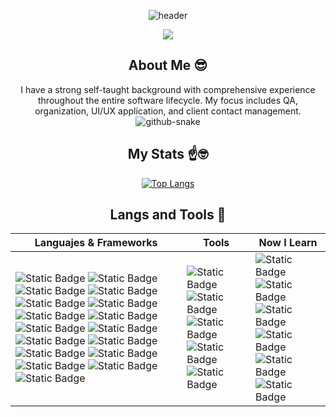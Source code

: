 <div align=center>
  
![header](https://capsule-render.vercel.app/api?type=cylinder&color=0:0B131A,100:0B131A&height=80&section=header&text=Hi%20Everyone!&fontSize=40&animation=fadeIn&fontColor=f5f5f5)

<img src="https://media.tenor.com/WuOwfnsLcfYAAAAC/star-wars-obi-wan-kenobi.gif" />

</div>
<div align=center>
  
## About Me 😎

<div aling=center>
  I have a strong self-taught background with comprehensive experience throughout the entire software lifecycle. My focus includes QA, organization, UI/UX application, and client contact management.
</div>


</div>

<div align=center>

<picture>
  <source media="(prefers-color-scheme: dark)" srcset="https://github.com/BDeuDev/BDeuDev/blob/output/github-contribution-grid-snake-dark.svg" />
  <source media="(prefers-color-scheme: light)" srcset="https://github.com/BDeuDev/BDeuDev/blob/output/github-contribution-grid-snake.svg" />
  <img alt="github-snake" src="github-snake.svg" />
</picture></br>
  
</div>

<div align=center>
  
## My Stats ☝️🤓

  [![Top Langs](https://github-readme-stats.vercel.app/api/top-langs/?username=BDeuDev)](https://github.com/BDeuDev/github-readme-stats)
  
</div>

<div align=center>

## Langs and Tools 🧐

| Languajes & Frameworks | Tools | Now I Learn |
| --------------- | --------------- | --------------- |
| ![Static Badge](https://img.shields.io/badge/Typescript-0B131A?logo=typescript) ![Static Badge](https://img.shields.io/badge/Rust-0B131A?logo=rust) ![Static Badge](https://img.shields.io/badge/Javascript-0B131A?logo=javascript) ![Static Badge](https://img.shields.io/badge/HTML5-0B131A?logo=html5) ![Static Badge](https://img.shields.io/badge/CSS-0B131A?logo=css3) ![Static Badge](https://img.shields.io/badge/Sass-0B131A?logo=sass) ![Static Badge](https://img.shields.io/badge/Node.js-0B131A?logo=node.js) ![Static Badge](https://img.shields.io/badge/Express-0B131A?logo=express) ![Static Badge](https://img.shields.io/badge/MongoDB-0B131A?logo=mongodb) ![Static Badge](https://img.shields.io/badge/PostgreSQL-0B131A?logo=postgresql) ![Static Badge](https://img.shields.io/badge/MySQL-0B131A?logo=mysql) ![Static Badge](https://img.shields.io/badge/Mongoose-0B131A?logo=mongoose)  ![Static Badge](https://img.shields.io/badge/Sequelize-0B131A?logo=sequelize) ![Static Badge](https://img.shields.io/badge/JWT-0B131A?logo=jsonwebtokens) ![Static Badge](https://img.shields.io/badge/React-0B131A?logo=react) ![Static Badge](https://img.shields.io/badge/ReactRouter-0B131A?logo=reactrouter) ![Static Badge](https://img.shields.io/badge/TailwindCSS-0B131A?logo=tailwindcss)  | ![Static Badge](https://img.shields.io/badge/Postman-0B131A?logo=postman) ![Static Badge](https://img.shields.io/badge/Vite-0B131A?logo=vite) ![Static Badge](https://img.shields.io/badge/VSC-0B131A?logo=visualstudiocode) ![Static Badge](https://img.shields.io/badge/Npm-0B131A?logo=npm) ![Static Badge](https://img.shields.io/badge/Figma-0B131A?logo=figma) | ![Static Badge](https://img.shields.io/badge/AWS-0B131A?logo=amazonwebservices) ![Static Badge](https://img.shields.io/badge/Python-0B131A?logo=python) ![Static Badge](https://img.shields.io/badge/Flask-0B131A?logo=flask) ![Static Badge](https://img.shields.io/badge/C%23-0B131A?logo=csharp) ![Static Badge](https://img.shields.io/badge/.NET-0B131A?logo=dotnet) ![Static Badge](https://img.shields.io/badge/GraphQL-0B131A?logo=graphql) 



</div>
  
 



